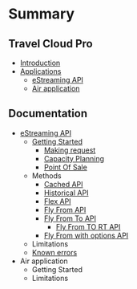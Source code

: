 # Summary

## Travel Cloud Pro

* [Introduction](README.md)
* [Applications](travel-cloud-pro/applications.md)
  * [eStreaming API](travel-cloud-pro/applications/estreaming-api.md)
  * [Air application](travel-cloud-pro/applications/air-application.md)

## Documentation

* [eStreaming API](estreaming-api.md)
  * [Getting Started](getting-started.md)
    * [Making request](making-request.md)
    * [Capacity Planning](capacity-planning.md)
    * [Point Of Sale](pointofsale.md)
  * Methods
    * [Cached API](cached-api.md)
    * [Historical API ](historical-api.md)
    * [Flex API](flex-api.md)
    * [Fly From API](fly-from-api.md)
    * [Fly From To API](fly-from-to-api.md)
      * [Fly From TO RT API](fly-from-to-api/fly-from-to-rt-api.md)
    * [Fly From with options API](fly-from-with-options.md)
  * Limitations
  * [Known errors](estreaming-api-limitations/list-of-limitations/known-errors.md)
* Air application
  * Getting Started
  * Limitations

